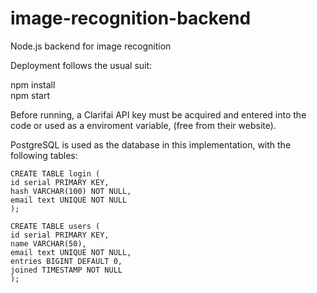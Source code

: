 # image-recognition-backend
Node.js backend for image recognition

Deployment follows the usual suit: 

npm install  
npm start

Before running, a Clarifai API key must be acquired and entered into the code or used as a enviroment variable, (free from their website).  

PostgreSQL is used as the database in this implementation, with the following tables:  

```
CREATE TABLE login (
id serial PRIMARY KEY, 
hash VARCHAR(100) NOT NULL, 
email text UNIQUE NOT NULL
);

CREATE TABLE users (
id serial PRIMARY KEY, 
name VARCHAR(50), 
email text UNIQUE NOT NULL, 
entries BIGINT DEFAULT 0, 
joined TIMESTAMP NOT NULL
);
```  

